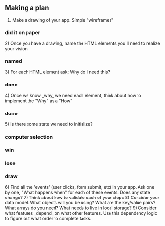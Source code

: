 ## Making a plan
1) Make a drawing of your app. Simple "wireframes"
<h3>did it on paper</h3>
2) Once you have a drawing, name the HTML elements you'll need to realize your vision
<h3>named</h3>
3) For each HTML element ask: Why do I need this?
<h3>done</h3>
4) Once we know _why_ we need each element, think about how to implement the "Why" as a "How"
<h3>done</h3>
5) Is there some state we need to initialize?
<h3>computer selection</h3>
<h3>win</h3>
<h3>lose</h3>
<h3>draw</h3>
6) Find all the 'events' (user clicks, form submit, etc) in your app. Ask one by one, "What happens when" for each of these events. Does any state change?
7) Think about how to validate each of your steps
8) Consider your data model. What objects will you be using? What are the key/value pairs? What arrays do you need? What needs to live in local storage?
9) Consider what features _depend_ on what other features. Use this dependency logic to figure out what order to complete tasks.

<!-- Page layout (title, header, footer?, etc.) -->
<!-- Explain the rules (paper beats rock, rock beats scissors, scissors beats papers), an HTML List might be a good semantic choice. -->
<!-- Radio buttons with same name for grouping for choosing rock, paper, or scissors (images anyone?) -->
<!-- Button for "Play" -->
<!-- Display of wins and losses and draws -->
<!-- Display of result of each game (can be text and/or images), should indicate what the computer threw and what the result was (win, loss, draw) -->